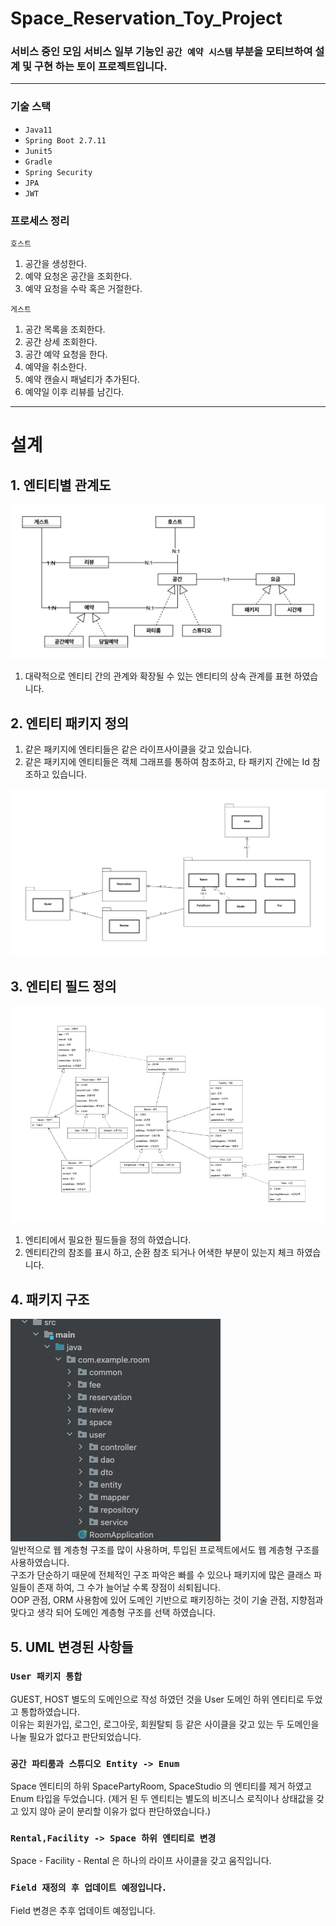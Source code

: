 # Space_Reservation_Toy_Project
### 서비스 중인 모임 서비스 일부 기능인 `공간 예약 시스템` 부분을 모티브하여 설계 및 구현 하는 토이 프로젝트입니다.

---
### 기술 스택
* `Java11`
* `Spring Boot 2.7.11`
* `Junit5`
* `Gradle`
* `Spring Security`
* `JPA`
* `JWT`

### 프로세스 정리
`호스트`
1. 공간을 생성한다.
2. 예약 요청온 공간을 조회한다.
3. 예약 요청을 수락 혹은 거절한다.

`게스트`
1. 공간 목록을 조회한다.
2. 공간 상세 조회한다.
3. 공간 예약 요청을 한다.
4. 예약을 취소한다.
5. 예약 캔슬시 패널티가 추가된다.
6. 예약일 이후 리뷰를 남긴다.

---
# 설계
## 1. 엔티티별 관계도
![](src/main/resources/image/Entity_Relation.png)
1. 대략적으로 엔티티 간의 관계와 확장될 수 있는 엔티티의 상속 관계를 표현 하였습니다.

## 2. 엔티티 패키지 정의
1. 같은 패키지에 엔티티들은 같은 라이프사이클을 갖고 있습니다.
2. 같은 패키지에 엔티티들은 객체 그래프를 통하여 참조하고, 타 패키지 간에는 Id 참조하고 있습니다.

![](src/main/resources/image/Entity_Package_Relation.png)

## 3. 엔티티 필드 정의
![](src/main/resources/image/Entity_FieldAndRelation.png)
1. 엔티티에서 필요한 필드들을 정의 하였습니다.
2. 엔티티간의 참조를 표시 하고, 순환 참조 되거나 어색한 부분이 있는지 체크 하였습니다.

## 4. 패키지 구조
![](src/main/resources/image/Package_Struct.png)<br>
일반적으로 웹 계층형 구조를 많이 사용하며, 투입된 프로젝트에서도 웹 계층형 구조를 사용하였습니다.<br>
구조가 단순하기 때문에 전체적인 구조 파악은 빠를 수 있으나 패키지에 많은 클래스 파일들이 존재 하여, 그 수가 늘어날 수록 장점이 쇠퇴됩니다.<br>
OOP 관점, ORM 사용함에 있어 도메인 기반으로 패키징하는 것이 기술 관점, 지향점과 맞다고 생각 되어 도메인 계층형 구조를 선택 하였습니다.<br>

## 5. UML 변경된 사항들

### `User 패키지 통합`
GUEST, HOST 별도의 도메인으로 작성 하였던 것을 User 도메인 하위 엔티티로 두었고 통합하였습니다.<br>
이유는 회원가입, 로그인, 로그아웃, 회원탈퇴 등 같은 사이클을 갖고 있는 두 도메인을 나눌 필요가 없다고 판단되었습니다.<br>

### `공간 파티룸과 스튜디오 Entity -> Enum`
Space 엔티티의 하위 SpacePartyRoom, SpaceStudio 의 엔티티를 제거 하였고 Enum 타입을 두었습니다. (제거 된 두 엔티티는 별도의 비즈니스 로직이나 상태값을 갖고 있지 않아 굳이 분리할 이유가 없다 판단하였습니다.) <br>

### `Rental,Facility -> Space 하위 엔티티로 변경`
Space - Facility - Rental 은 하나의 라이프 사이클을 갖고 움직입니다.

### `Field 재정의 후 업데이트 예정입니다.`
Field 변경은 추후 업데이트 예정입니다.





